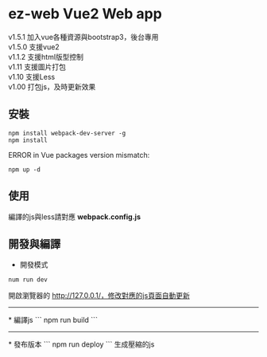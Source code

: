 # ez-web Vue2 Web app 

v1.5.1 加入vue各種資源與bootstrap3，後台專用<br>
v1.5.0 支援vue2<br>
v1.1.2 支援html版型控制<br>
v1.11 支援圖片打包<br>
v1.10 支援Less<br>
v1.00 打包js，及時更新效果<br>

## 安裝

```
npm install webpack-dev-server -g
npm install
```

ERROR in Vue packages version mismatch:
```
npm up -d
```

## 使用

編譯的js與less請對應 **webpack.config.js**

## 開發與編譯

* 開發模式
```
num run dev 
```
開啟瀏覽器的 http://127.0.0.1/，修改對應的js頁面自動更新
<hr>
* 編譯js
```
npm run build
```
<hr>
* 發布版本
```
npm run deploy
```
生成壓縮的js
